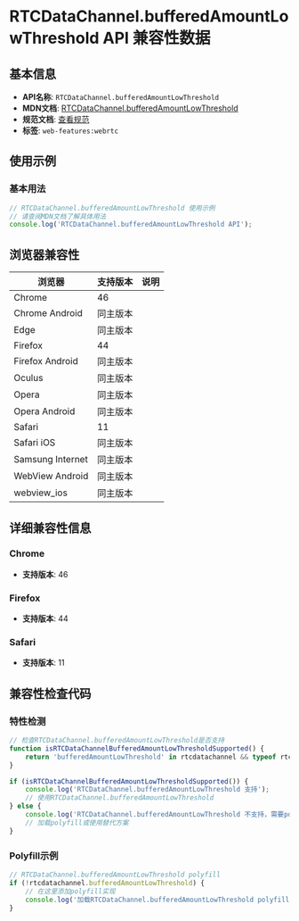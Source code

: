 # RTCDataChannel.bufferedAmountLowThreshold API 兼容性数据

## 基本信息

- **API名称**: `RTCDataChannel.bufferedAmountLowThreshold`
- **MDN文档**: [RTCDataChannel.bufferedAmountLowThreshold](https://developer.mozilla.org/docs/Web/API/RTCDataChannel/bufferedAmountLowThreshold)
- **规范文档**: [查看规范](https://w3c.github.io/webrtc-pc/#dom-rtcdatachannel-bufferedamountlowthreshold)
- **标签**: `web-features:webrtc`

## 使用示例

### 基本用法

```javascript
// RTCDataChannel.bufferedAmountLowThreshold 使用示例
// 请查阅MDN文档了解具体用法
console.log('RTCDataChannel.bufferedAmountLowThreshold API');
```

## 浏览器兼容性

| 浏览器 | 支持版本 | 说明 |
|--------|----------|------|
| Chrome | 46 |  |
| Chrome Android | 同主版本 |  |
| Edge | 同主版本 |  |
| Firefox | 44 |  |
| Firefox Android | 同主版本 |  |
| Oculus | 同主版本 |  |
| Opera | 同主版本 |  |
| Opera Android | 同主版本 |  |
| Safari | 11 |  |
| Safari iOS | 同主版本 |  |
| Samsung Internet | 同主版本 |  |
| WebView Android | 同主版本 |  |
| webview_ios | 同主版本 |  |

## 详细兼容性信息

### Chrome

- **支持版本**: 46

### Firefox

- **支持版本**: 44

### Safari

- **支持版本**: 11

## 兼容性检查代码

### 特性检测

```javascript
// 检查RTCDataChannel.bufferedAmountLowThreshold是否支持
function isRTCDataChannelBufferedAmountLowThresholdSupported() {
    return 'bufferedAmountLowThreshold' in rtcdatachannel && typeof rtcdatachannel.bufferedAmountLowThreshold === 'function';
}

if (isRTCDataChannelBufferedAmountLowThresholdSupported()) {
    console.log('RTCDataChannel.bufferedAmountLowThreshold 支持');
    // 使用RTCDataChannel.bufferedAmountLowThreshold
} else {
    console.log('RTCDataChannel.bufferedAmountLowThreshold 不支持，需要polyfill');
    // 加载polyfill或使用替代方案
}
```

### Polyfill示例

```javascript
// RTCDataChannel.bufferedAmountLowThreshold polyfill
if (!rtcdatachannel.bufferedAmountLowThreshold) {
    // 在这里添加polyfill实现
    console.log('加载RTCDataChannel.bufferedAmountLowThreshold polyfill');
}
```

